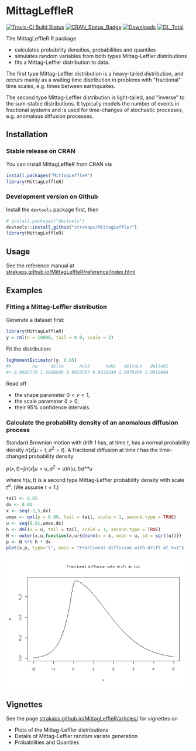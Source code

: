 
<!-- README.md is generated from README.Rmd. Please edit that file -->
MittagLeffleR
=============

[![Travis-CI Build Status](https://api.travis-ci.org/strakaps/MittagLeffleR.svg?branch=master)](https://travis-ci.org/strakaps/MittagLeffleR) [![CRAN\_Status\_Badge](http://www.r-pkg.org/badges/version/MittagLeffleR)](https://cran.r-project.org/package=MittagLeffleR) [![Downloads](http://cranlogs.r-pkg.org/badges/MittagLeffleR)](https://cran.r-project.org/package=MittagLeffleR) [![DL\_Total](http://cranlogs.r-pkg.org/badges/grand-total/MittagLeffleR?color=blue)](https://cran.r-project.org/package=MittagLeffleR)

The MittagLeffleR R package

-   calculates probability densities, probabilities and quantiles
-   simulates random variables from both types Mittag-Leffler distributions
-   fits a Mittag-Leffler distribution to data.

The first type Mittag-Leffler distribution is a heavy-tailed distribution, and occurs mainly as a waiting time distribution in problems with "fractional" time scales, e.g. times between earthquakes.

The second type Mittag-Leffler distribution is light-tailed, and "inverse" to the sum-stable distributions. It typically models the number of events in fractional systems and is used for time-changes of stochastic processes, e.g. anomalous diffusion processes.

Installation
------------

### Stable release on CRAN

You can install MittagLeffleR from CRAN via

``` r
install.packages("MittagLeffleR")
library(MittagLeffleR)
```

### Development version on Github

Install the `devtools` package first, then

``` r
# install.packages("devtools")
devtools::install_github("strakaps/MittagLeffler")
library(MittagLeffleR)
```

Usage
-----

See the reference manual at [strakaps.github.io/MittagLeffleR/reference/index.html](https://strakaps.github.io/MittagLeffleR/reference/index.html)

Examples
--------

### Fitting a Mittag-Leffler distribution

Generate a dataset first:

``` r
library(MittagLeffleR)
y = rml(n = 10000, tail = 0.9, scale = 2)
```

Fit the distribution:

``` r
logMomentEstimator(y, 0.95)
#>        nu     delta      nuLo      nuHi   deltaLo   deltaHi 
#> 0.9026778 1.9998606 0.9023307 0.9030249 1.9979209 2.0018004
```

Read off

-   the shape parameter 0 &lt; *ν* &lt; 1,
-   the scale parameter *δ* &gt; 0,
-   their 95% confidence intervals.

### Calculate the probability density of an anomalous diffusion process

Standard Brownian motion with drift 1 has, at time *t*, has a normal probability density *n*(*x*|*μ* = *t*, *σ*<sup>2</sup> = *t*). A fractional diffusion at time *t* has the time-changed probability density

*p*(*x*, *t*)=∫*n*(*x*|*μ* = *u*, *σ*<sup>2</sup> = *u*)*h*(*u*, *t*)*d**u*

where *h*(*u*, *t*) is a second type Mittag-Leffler probability density with scale *t*<sup>*α*</sup>. (We assume *t* = 1.)

``` r
tail <- 0.65
dx <- 0.01
x <- seq(-2,5,dx)
umax <- qml(p = 0.99, tail = tail, scale = 1, second.type = TRUE)
u <- seq(0.01,umax,dx)
h <- dml(x = u, tail = tail, scale = 1, second.type = TRUE)
N <- outer(x,u,function(x,u){dnorm(x = x, mean = u, sd = sqrt(u))})
p <- N %*% h * dx
plot(x,p, type='l', main = "Fractional diffusion with drift at t=1")
```

![](README-CTRW-limit-1.png)

Vignettes
---------

See the page [strakaps.github.io/MittagLeffleR/articles/](https://strakaps.github.io/MittagLeffleR/articles/) for vignettes on

-   Plots of the Mittag-Leffler distributions
-   Details of Mittag-Leffler random variate generation
-   Probabilities and Quantiles
